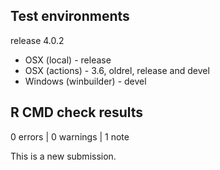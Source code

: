## Test environments

release 4.0.2

* OSX (local) - release
* OSX (actions) - 3.6, oldrel, release and devel
* Windows (winbuilder) - devel

## R CMD check results

0 errors | 0 warnings | 1 note

This is a new submission.

